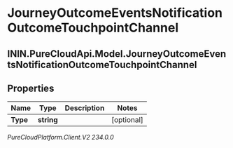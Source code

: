 # JourneyOutcomeEventsNotificationOutcomeTouchpointChannel

## ININ.PureCloudApi.Model.JourneyOutcomeEventsNotificationOutcomeTouchpointChannel

## Properties

|Name | Type | Description | Notes|
|------------ | ------------- | ------------- | -------------|
| **Type** | **string** |  | [optional] |



_PureCloudPlatform.Client.V2 234.0.0_
